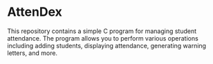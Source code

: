 # AttenDex
This repository contains a simple C program for managing student attendance. The program allows you to perform various operations including adding students, displaying attendance, generating warning letters, and more.
